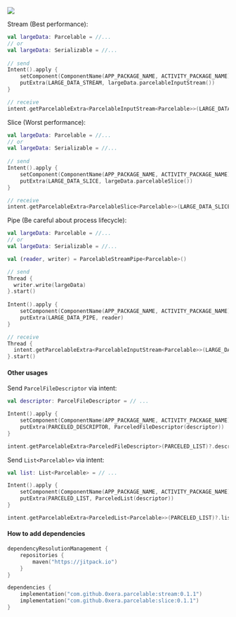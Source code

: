 [![](https://jitpack.io/v/0xera/parcelable.svg)](https://jitpack.io/#0xera/parcelable)


Stream (Best performance):
```kotlin
val largeData: Parcelable = //...
// or
val largeData: Serializable = //...
 
// send    
Intent().apply {
    setComponent(ComponentName(APP_PACKAGE_NAME, ACTIVITY_PACKAGE_NAME))
    putExtra(LARGE_DATA_STREAM, largeData.parcelableInputStream())
}

// receive
intent.getParcelableExtra<ParcelableInputStream<Parcelable>>(LARGE_DATA_STREAM)?.read()
```

Slice (Worst performance):
```kotlin
val largeData: Parcelable = //...
// or
val largeData: Serializable = //...
 
// send    
Intent().apply {
    setComponent(ComponentName(APP_PACKAGE_NAME, ACTIVITY_PACKAGE_NAME))
    putExtra(LARGE_DATA_SLICE, largeData.parcelableSlice())
}

// receive
intent.getParcelableExtra<ParcelableSlice<Parcelable>>(LARGE_DATA_SLICE)?.join()
```

Pipe (Be careful about process lifecycle):
```kotlin
val largeData: Parcelable = //...
// or
val largeData: Serializable = //...

val (reader, writer) = ParcelableStreamPipe<Parcelable>()

// send
Thread {
  writer.write(largeData)
}.start()
    
Intent().apply {
    setComponent(ComponentName(APP_PACKAGE_NAME, ACTIVITY_PACKAGE_NAME))
    putExtra(LARGE_DATA_PIPE, reader)
}

// receive
Thread {
  intent.getParcelableExtra<ParcelableInputStream<Parcelable>>(LARGE_DATA_PIPE)?.read()
}.start()
```

#### Other usages
Send `ParcelFileDescriptor` via intent:
```kotlin
val descriptor: ParcelFileDescriptor = // ...

Intent().apply {
    setComponent(ComponentName(APP_PACKAGE_NAME, ACTIVITY_PACKAGE_NAME))
    putExtra(PARCELED_DESCRIPTOR, ParceledFileDescriptor(descriptor))
}

intent.getParcelableExtra<ParceledFileDescriptor>(PARCELED_LIST)?.descriptor
```
Send `List<Parcelable>` via intent:
```kotlin
val list: List<Parcelable> = // ...

Intent().apply {
    setComponent(ComponentName(APP_PACKAGE_NAME, ACTIVITY_PACKAGE_NAME))
    putExtra(PARCELED_LIST, ParceledList(descriptor))
}

intent.getParcelableExtra<ParceledList<Parcelable>>(PARCELED_LIST)?.list
```

#### How to add dependencies
```kotlin
dependencyResolutionManagement {
    repositories {
        maven("https://jitpack.io")
    }
}

dependencies {
    implementation("com.github.0xera.parcelable:stream:0.1.1")
    implementation("com.github.0xera.parcelable:slice:0.1.1")
}
```
